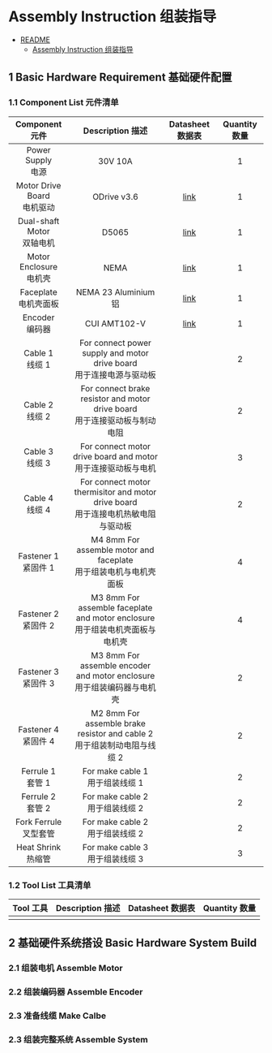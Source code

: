 # Assembly Instruction 组装指导

- [README](../README.md)
    - [Assembly Instruction 组装指导](./103_assembly-instruction.md)

## 1 Basic Hardware Requirement 基础硬件配置

### 1.1 Component List 元件清单

|Component 元件|Description 描述|Datasheet数据表|Quantity 数量|
|:---:|:---:|:---:|:---:|
|Power Supply<br>电源|30V 10A||1|
|Motor Drive Board<br>电机驱动|ODrive v3.6|[link](https://odriverobotics.com/shop/odrive-v36)|1|
|Dual-shaft Motor<br>双轴电机|D5065|[link](https://odriverobotics.com/shop/odrive-custom-motor-d5065)|1|
|Motor Enclosure<br>电机壳|NEMA|[link](https://discourse.odriverobotics.com/t/nema-enclosures-for-d5065-and-d6374-motors/830)|1|
|Faceplate<br>电机壳面板|NEMA 23 Aluminium 铝|[link](https://odriverobotics.com/shop/nema23-faceplate-for-d5065-motor)|1|
|Encoder<br>编码器|CUI AMT102-V|[link](https://odriverobotics.com/shop/cui-amt-102)|1|
|Cable 1<br>线缆 1|For connect power supply and motor drive board<br>用于连接电源与驱动板||2|
|Cable 2<br>线缆 2|For connect brake resistor and motor drive board<br>用于连接驱动板与制动电阻||2|
|Cable 3<br>线缆 3|For connect motor drive board and motor<br>用于连接驱动板与电机||3|
|Cable 4<br>线缆 4|For connect motor thermisitor and motor drive board<br>用于连接电机热敏电阻与驱动板||2|
|Fastener 1<br>紧固件 1|M4 8mm For assemble motor and faceplate<br>用于组装电机与电机壳面板||4|
|Fastener 2<br>紧固件 2|M3 8mm For assemble faceplate and motor enclosure<br>用于组装电机壳面板与电机壳||4|
|Fastener 3<br>紧固件 3|M3 8mm For assemble encoder and motor enclosure<br>用于组装编码器与电机壳||2|
|Fastener 4<br>紧固件 4|M2 8mm For assemble brake resistor and cable 2<br>用于组装制动电阻与线缆 2||2|
|Ferrule 1<br>套管 1|For make cable 1<br>用于组装线缆 1||2|
|Ferrule 2<br>套管 2|For make cable 2<br>用于组装线缆 2||2|
|Fork Ferrule<br>叉型套管|For make cable 2<br>用于组装线缆 2||2|
|Heat Shrink<br>热缩管|For make cable 3<br>用于组装线缆 3||3|

### 1.2 Tool List 工具清单

|Tool 工具|Description 描述|Datasheet 数据表|Quantity 数量|
|:---:|:---:|:---:|:---:|
||||||

## 2 基础硬件系统搭设 Basic Hardware System Build

### 2.1 组装电机 Assemble Motor

### 2.2 组装编码器 Assemble Encoder

### 2.3 准备线缆 Make Calbe

### 2.3 组装完整系统 Assemble System